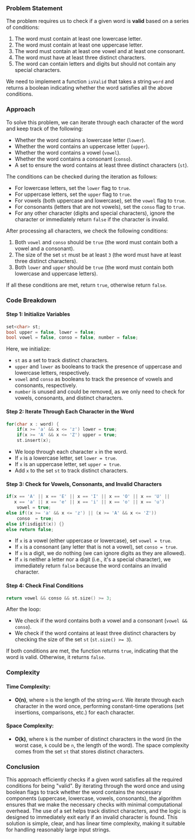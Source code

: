 ### Problem Statement

The problem requires us to check if a given word is **valid** based on a series of conditions:
1. The word must contain at least one lowercase letter.
2. The word must contain at least one uppercase letter.
3. The word must contain at least one vowel and at least one consonant.
4. The word must have at least three distinct characters.
5. The word can contain letters and digits but should not contain any special characters.

We need to implement a function `isValid` that takes a string `word` and returns a boolean indicating whether the word satisfies all the above conditions.

### Approach

To solve this problem, we can iterate through each character of the word and keep track of the following:
- Whether the word contains a lowercase letter (`lower`).
- Whether the word contains an uppercase letter (`upper`).
- Whether the word contains a vowel (`vowel`).
- Whether the word contains a consonant (`conso`).
- A set to ensure the word contains at least three distinct characters (`st`).

The conditions can be checked during the iteration as follows:
- For lowercase letters, set the `lower` flag to `true`.
- For uppercase letters, set the `upper` flag to `true`.
- For vowels (both uppercase and lowercase), set the `vowel` flag to `true`.
- For consonants (letters that are not vowels), set the `conso` flag to `true`.
- For any other character (digits and special characters), ignore the character or immediately return `false` if the character is invalid.

After processing all characters, we check the following conditions:
1. Both `vowel` and `conso` should be `true` (the word must contain both a vowel and a consonant).
2. The size of the set `st` must be at least `3` (the word must have at least three distinct characters).
3. Both `lower` and `upper` should be `true` (the word must contain both lowercase and uppercase letters).

If all these conditions are met, return `true`, otherwise return `false`.

### Code Breakdown

#### Step 1: Initialize Variables

```cpp
set<char> st;
bool upper = false, lower = false;
bool vowel = false, conso = false, number = false;
```
Here, we initialize:
- `st` as a set to track distinct characters.
- `upper` and `lower` as booleans to track the presence of uppercase and lowercase letters, respectively.
- `vowel` and `conso` as booleans to track the presence of vowels and consonants, respectively.
- `number` is unused and could be removed, as we only need to check for vowels, consonants, and distinct characters.

#### Step 2: Iterate Through Each Character in the Word

```cpp
for(char x : word) {
    if(x >= 'a' && x <= 'z') lower = true;
    if(x >= 'A' && x <= 'Z') upper = true;
    st.insert(x);
```
- We loop through each character `x` in the word.
- If `x` is a lowercase letter, set `lower = true`.
- If `x` is an uppercase letter, set `upper = true`.
- Add `x` to the set `st` to track distinct characters.

#### Step 3: Check for Vowels, Consonants, and Invalid Characters

```cpp
if(x == 'A' || x == 'E' || x == 'I' || x == 'O' || x == 'U' ||
   x == 'a' || x == 'e' || x == 'i' || x == 'o' || x == 'u')
    vowel = true;
else if((x >= 'a' && x <= 'z') || (x >= 'A' && x <= 'Z'))
    conso  = true;
else if(isdigit(x)) {}
else return false;
```
- If `x` is a vowel (either uppercase or lowercase), set `vowel = true`.
- If `x` is a consonant (any letter that is not a vowel), set `conso = true`.
- If `x` is a digit, we do nothing (we can ignore digits as they are allowed).
- If `x` is neither a letter nor a digit (i.e., it's a special character), we immediately return `false` because the word contains an invalid character.

#### Step 4: Check Final Conditions

```cpp
return vowel && conso && st.size() >= 3;
```
After the loop:
- We check if the word contains both a vowel and a consonant (`vowel && conso`).
- We check if the word contains at least three distinct characters by checking the size of the set `st` (`st.size() >= 3`).

If both conditions are met, the function returns `true`, indicating that the word is valid. Otherwise, it returns `false`.

### Complexity

#### Time Complexity:
- **O(n)**, where `n` is the length of the string `word`. We iterate through each character in the word once, performing constant-time operations (set insertions, comparisons, etc.) for each character.

#### Space Complexity:
- **O(k)**, where `k` is the number of distinct characters in the word (in the worst case, `k` could be `n`, the length of the word). The space complexity comes from the set `st` that stores distinct characters.

### Conclusion

This approach efficiently checks if a given word satisfies all the required conditions for being "valid". By iterating through the word once and using boolean flags to track whether the word contains the necessary components (uppercase, lowercase, vowels, consonants), the algorithm ensures that we make the necessary checks with minimal computational overhead. The use of a set helps track distinct characters, and the logic is designed to immediately exit early if an invalid character is found. This solution is simple, clear, and has linear time complexity, making it suitable for handling reasonably large input strings.